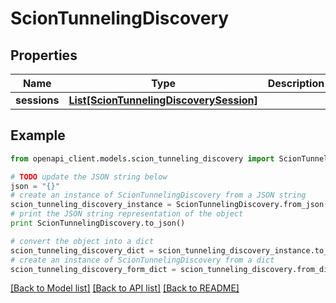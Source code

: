 # ScionTunnelingDiscovery


## Properties

Name | Type | Description | Notes
------------ | ------------- | ------------- | -------------
**sessions** | [**List[ScionTunnelingDiscoverySession]**](ScionTunnelingDiscoverySession.md) |  | 

## Example

```python
from openapi_client.models.scion_tunneling_discovery import ScionTunnelingDiscovery

# TODO update the JSON string below
json = "{}"
# create an instance of ScionTunnelingDiscovery from a JSON string
scion_tunneling_discovery_instance = ScionTunnelingDiscovery.from_json(json)
# print the JSON string representation of the object
print ScionTunnelingDiscovery.to_json()

# convert the object into a dict
scion_tunneling_discovery_dict = scion_tunneling_discovery_instance.to_dict()
# create an instance of ScionTunnelingDiscovery from a dict
scion_tunneling_discovery_form_dict = scion_tunneling_discovery.from_dict(scion_tunneling_discovery_dict)
```
[[Back to Model list]](../README.md#documentation-for-models) [[Back to API list]](../README.md#documentation-for-api-endpoints) [[Back to README]](../README.md)


